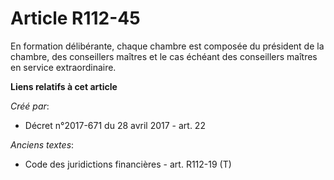 # Article R112-45

En formation délibérante, chaque chambre est composée du président de la chambre, des conseillers maîtres et le cas échéant
des conseillers maîtres en service extraordinaire.

**Liens relatifs à cet article**

_Créé par_:

  - Décret n°2017-671 du 28 avril 2017 - art. 22

_Anciens textes_:

  - Code des juridictions financières - art. R112-19 (T)
